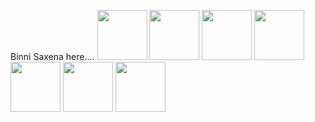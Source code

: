 
Binni Saxena here....
<img src="https://onepatch.com/wp-content/uploads/2020/03/NODEJS_CIRCLE.gif" width="80"/>
<img src="https://user-images.githubusercontent.com/1560278/27637937-cb4b9b24-5c11-11e7-949b-15c1e4cdb53c.gif" width="80"/>
<img src="https://onepatch.com/wp-content/uploads/2020/03/CSS_CIRCLE.gif" width="80"/>
<img src="https://media3.giphy.com/media/XAxylRMCdpbEWUAvr8/giphy.gif?cid=6c09b952phtpxuk4fvu40wvpiv9c9ar18pvmx2tusrz1s1dw&rid=giphy.gif&ct=s" width="80"/>
<img src="https://onepatch.com/wp-content/uploads/2020/03/JAVASCRIPT_CIRCLE_NEW.gif" width="80"/>
<img src="https://docs.nestjs.com/assets/logo-small.svg" width="80"/>
<img src="https://upload.wikimedia.org/wikipedia/commons/thumb/9/91/Octicons-mark-github.svg/1200px-Octicons-mark-github.svg.png" width="80"/>

  

